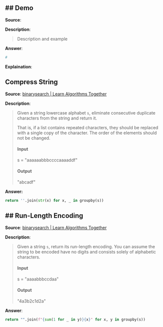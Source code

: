 ## ## Demo

**Source**:

**Description**:

> Description and example

**Answer**:

```python
#
```

**Explaination**:

## Compress String

**Source**: [binarysearch | Learn Algorithms Together](https://binarysearch.com/problems/Compress-String)

**Description**:

> Given a string lowercase alphabet `s`, eliminate consecutive duplicate characters from the string and return it.
> 
> That is, if a list contains repeated characters, they should be replaced with a single copy of the character. The order of the elements should not be changed.
> 
> #### Input
> 
> s = "aaaaaabbbccccaaaaddf"
> 
> #### Output
> 
> "abcadf"

**Answer:**

```python
return ''.join(str(x) for x, _ in groupby(s))
```

## ## Run-Length Encoding

**Source**: [binarysearch | Learn Algorithms Together](https://binarysearch.com/problems/Run-Length-Encoding)

**Description**:

> Given a string `s`, return its run-length encoding. You can assume the string to be encoded have no digits and consists solely of alphabetic characters.
> 
> #### **Input**
> 
> s = "aaaabbbccdaa"
> 
> #### **Output**
> 
> "4a3b2c1d2a"

**Answer**:

```python
return "".join(f"{sum(1 for _ in y)}{x}" for x, y in groupby(s))
```
